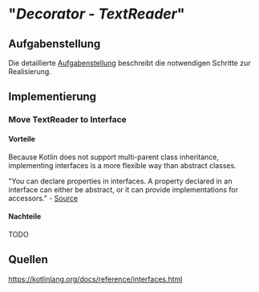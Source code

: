 # "*Decorator - TextReader*"

## Aufgabenstellung
Die detaillierte [Aufgabenstellung](TASK.md) beschreibt die notwendigen Schritte zur Realisierung.

## Implementierung

### Move TextReader to Interface

#### Vorteile
Because Kotlin does not support multi-parent class inheritance, 
implementing interfaces is a more flexible way than abstract classes.

"You can declare properties in interfaces. A property declared in an interface can either be abstract, 
or it can provide implementations for accessors." - [Source](https://kotlinlang.org/docs/reference/interfaces.html)

#### Nachteile
TODO

## Quellen
https://kotlinlang.org/docs/reference/interfaces.html